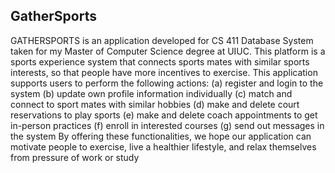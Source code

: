 ## GatherSports

GATHERSPORTS is an application developed for CS 411 Database System taken for my Master of Computer Science degree at UIUC. This platform is a sports experience system that connects sports mates with similar sports interests, so that people have more incentives to exercise. This application supports users to perform the following actions: 
(a) register and login to the system
(b) update own profile information individually
(c) match and connect to sport mates with similar hobbies
(d) make and delete court reservations to play sports
(e) make and delete coach appointments to get in-person practices
(f) enroll in interested courses
(g) send out messages in the system
By offering these functionalities, we hope our application can motivate people to exercise, live a healthier lifestyle, and relax themselves from pressure of work or study
